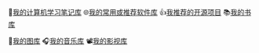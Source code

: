 📒[我的计算机学习笔记库](https://zjrwtx.github.io/zjrwtxdeblog/)		🌐[我的常用或推荐软件库]()		👍[我推荐的开源项目]()		📚[我的书库]()		

📸[我的图库](https://github.com/zjrwtx/myphotos)							   🎧[我的音乐库]()							📽️[我的影视库]()

